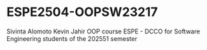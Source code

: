 # ESPE2504-OOPSW23217
Sivinta Alomoto Kevin Jahir OOP course ESPE - DCCO for Software Engineering students of the 202551 semester
